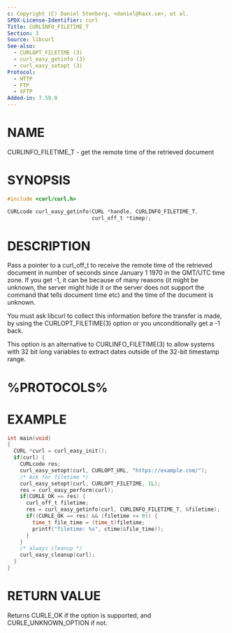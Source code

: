 ```yaml
---
c: Copyright (C) Daniel Stenberg, <daniel@haxx.se>, et al.
SPDX-License-Identifier: curl
Title: CURLINFO_FILETIME_T
Section: 3
Source: libcurl
See-also:
  - CURLOPT_FILETIME (3)
  - curl_easy_getinfo (3)
  - curl_easy_setopt (3)
Protocol:
  - HTTP
  - FTP
  - SFTP
Added-in: 7.59.0
---
```


# NAME

CURLINFO_FILETIME_T - get the remote time of the retrieved document

# SYNOPSIS

~~~c
#include <curl/curl.h>

CURLcode curl_easy_getinfo(CURL *handle, CURLINFO_FILETIME_T,
                           curl_off_t *timep);
~~~

# DESCRIPTION

Pass a pointer to a curl_off_t to receive the remote time of the retrieved
document in number of seconds since January 1 1970 in the GMT/UTC time zone.
If you get -1, it can be because of many reasons (it might be unknown, the
server might hide it or the server does not support the command that tells
document time etc) and the time of the document is unknown.

You must ask libcurl to collect this information before the transfer is made,
by using the CURLOPT_FILETIME(3) option or you unconditionally get a -1 back.

This option is an alternative to CURLINFO_FILETIME(3) to allow systems with 32
bit long variables to extract dates outside of the 32-bit timestamp range.

# %PROTOCOLS%

# EXAMPLE

~~~c
int main(void)
{
  CURL *curl = curl_easy_init();
  if(curl) {
    CURLcode res;
    curl_easy_setopt(curl, CURLOPT_URL, "https://example.com/");
    /* Ask for filetime */
    curl_easy_setopt(curl, CURLOPT_FILETIME, 1L);
    res = curl_easy_perform(curl);
    if(CURLE_OK == res) {
      curl_off_t filetime;
      res = curl_easy_getinfo(curl, CURLINFO_FILETIME_T, &filetime);
      if((CURLE_OK == res) && (filetime >= 0)) {
        time_t file_time = (time_t)filetime;
        printf("filetime: %s", ctime(&file_time));
      }
    }
    /* always cleanup */
    curl_easy_cleanup(curl);
  }
}
~~~

# RETURN VALUE

Returns CURLE_OK if the option is supported, and CURLE_UNKNOWN_OPTION if not.
